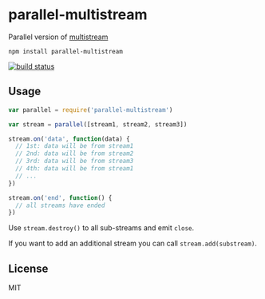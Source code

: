 # parallel-multistream

Parallel version of [multistream](https://github.com/feross/multistream)

```
npm install parallel-multistream
```

[![build status](http://img.shields.io/travis/mafintosh/parallel-multistream.svg?style=flat)](http://travis-ci.org/mafintosh/parallel-multistream)

## Usage

``` js
var parallel = require('parallel-multistream')

var stream = parallel([stream1, stream2, stream3])

stream.on('data', function(data) {
  // 1st: data will be from stream1
  // 2nd: data will be from stream2
  // 3rd: data will be from stream3
  // 4th: data will be from stream1
  // ...
})

stream.on('end', function() {
  // all streams have ended
})
```

Use `stream.destroy()` to all sub-streams and emit `close`.

If you want to add an additional stream you can call `stream.add(substream)`.

## License

MIT
